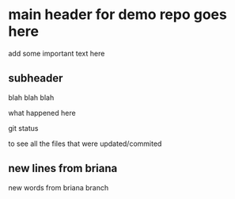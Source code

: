 # main header for demo repo goes here

add some important text here

## subheader

blah blah blah

what happened here

git status 

to see all the files that were updated/commited

## new lines from briana

new words from briana branch
